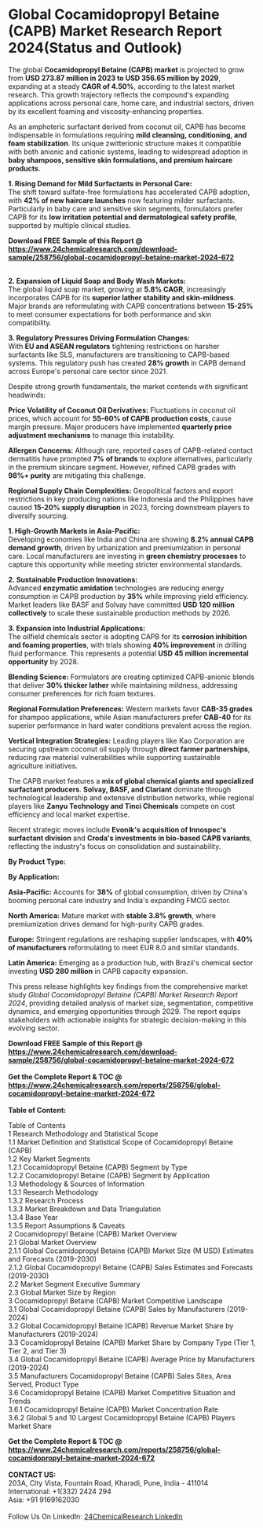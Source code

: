 <h1>Global Cocamidopropyl Betaine (CAPB) Market Research Report 2024(Status and Outlook)</h1><p>The global <strong>Cocamidopropyl Betaine (CAPB) market</strong> is projected to grow from <strong>USD 273.87 million in 2023 to USD 356.65 million by 2029</strong>, expanding at a steady <strong>CAGR of 4.50%</strong>, according to the latest market research. This growth trajectory reflects the compound's expanding applications across personal care, home care, and industrial sectors, driven by its excellent foaming and viscosity-enhancing properties.</p><p>As an amphoteric surfactant derived from coconut oil, CAPB has become indispensable in formulations requiring <strong>mild cleansing, conditioning, and foam stabilization</strong>. Its unique zwitterionic structure makes it compatible with both anionic and cationic systems, leading to widespread adoption in <strong>baby shampoos, sensitive skin formulations, and premium haircare products</strong>.</p><p><strong>1. Rising Demand for Mild Surfactants in Personal Care:</strong><br>
The shift toward sulfate-free formulations has accelerated CAPB adoption, with <strong>42% of new haircare launches</strong> now featuring milder surfactants. Particularly in baby care and sensitive skin segments, formulators prefer CAPB for its <strong>low irritation potential and dermatological safety profile</strong>, supported by multiple clinical studies.</p><div><b>Download FREE Sample of this Report @ 
            <a href="https://www.24chemicalresearch.com/download-sample/258756/global-cocamidopropyl-betaine-market-2024-672">
            https://www.24chemicalresearch.com/download-sample/258756/global-cocamidopropyl-betaine-market-2024-672</a></b></div><br><p><strong>2. Expansion of Liquid Soap and Body Wash Markets:</strong><br>
The global liquid soap market, growing at <strong>5.8% CAGR</strong>, increasingly incorporates CAPB for its <strong>superior lather stability and skin-mildness</strong>. Major brands are reformulating with CAPB concentrations between <strong>15-25%</strong> to meet consumer expectations for both performance and skin compatibility.</p><p><strong>3. Regulatory Pressures Driving Formulation Changes:</strong><br>
With <strong>EU and ASEAN regulators</strong> tightening restrictions on harsher surfactants like SLS, manufacturers are transitioning to CAPB-based systems. This regulatory push has created <strong>28% growth</strong> in CAPB demand across Europe's personal care sector since 2021.</p><p>Despite strong growth fundamentals, the market contends with significant headwinds:</p><p><strong>Price Volatility of Coconut Oil Derivatives:</strong> Fluctuations in coconut oil prices, which account for <strong>55-60% of CAPB production costs</strong>, cause margin pressure. Major producers have implemented <strong>quarterly price adjustment mechanisms</strong> to manage this instability.</p><p><strong>Allergen Concerns:</strong> Although rare, reported cases of CAPB-related contact dermatitis have prompted <strong>7% of brands</strong> to explore alternatives, particularly in the premium skincare segment. However, refined CAPB grades with <strong>98%+ purity</strong> are mitigating this challenge.</p><p><strong>Regional Supply Chain Complexities:</strong> Geopolitical factors and export restrictions in key producing nations like Indonesia and the Philippines have caused <strong>15-20% supply disruption</strong> in 2023, forcing downstream players to diversify sourcing.</p><p><strong>1. High-Growth Markets in Asia-Pacific:</strong><br>
Developing economies like India and China are showing <strong>8.2% annual CAPB demand growth</strong>, driven by urbanization and premiumization in personal care. Local manufacturers are investing in <strong>green chemistry processes</strong> to capture this opportunity while meeting stricter environmental standards.</p><p><strong>2. Sustainable Production Innovations:</strong><br>
Advanced <strong>enzymatic amidation</strong> technologies are reducing energy consumption in CAPB production by <strong>35%</strong> while improving yield efficiency. Market leaders like BASF and Solvay have committed <strong>USD 120 million collectively</strong> to scale these sustainable production methods by 2026.</p><p><strong>3. Expansion into Industrial Applications:</strong><br>
The oilfield chemicals sector is adopting CAPB for its <strong>corrosion inhibition and foaming properties</strong>, with trials showing <strong>40% improvement</strong> in drilling fluid performance. This represents a potential <strong>USD 45 million incremental opportunity</strong> by 2028.</p><p><strong>Blending Science:</strong> Formulators are creating optimized CAPB-anionic blends that deliver <strong>30% thicker lather</strong> while maintaining mildness, addressing consumer preferences for rich foam textures.</p><p><strong>Regional Formulation Preferences:</strong> Western markets favor <strong>CAB-35 grades</strong> for shampoo applications, while Asian manufacturers prefer <strong>CAB-40</strong> for its superior performance in hard water conditions prevalent across the region.</p><p><strong>Vertical Integration Strategies:</strong> Leading players like Kao Corporation are securing upstream coconut oil supply through <strong>direct farmer partnerships</strong>, reducing raw material vulnerabilities while supporting sustainable agriculture initiatives.</p><p>The CAPB market features a <strong>mix of global chemical giants and specialized surfactant producers</strong>. <strong>Solvay, BASF, and Clariant</strong> dominate through technological leadership and extensive distribution networks, while regional players like <strong>Zanyu Technology and Tinci Chemicals</strong> compete on cost efficiency and local market expertise.</p><p>Recent strategic moves include <strong>Evonik's acquisition of Innospec's surfactant division</strong> and <strong>Croda's investments in bio-based CAPB variants</strong>, reflecting the industry's focus on consolidation and sustainability.</p><p><strong>By Product Type:</strong></p><p><strong>By Application:</strong></p><p><strong>Asia-Pacific:</strong> Accounts for <strong>38%</strong> of global consumption, driven by China's booming personal care industry and India's expanding FMCG sector.</p><p><strong>North America:</strong> Mature market with <strong>stable 3.8% growth</strong>, where premiumization drives demand for high-purity CAPB grades.</p><p><strong>Europe:</strong> Stringent regulations are reshaping supplier landscapes, with <strong>40% of manufacturers</strong> reformulating to meet EUR 8.0 and similar standards.</p><p><strong>Latin America:</strong> Emerging as a production hub, with Brazil's chemical sector investing <strong>USD 280 million</strong> in CAPB capacity expansion.</p><p>This press release highlights key findings from the comprehensive market study <em>Global Cocamidopropyl Betaine (CAPB) Market Research Report 2024</em>, providing detailed analysis of market size, segmentation, competitive dynamics, and emerging opportunities through 2029. The report equips stakeholders with actionable insights for strategic decision-making in this evolving sector.</p><div><b>Download FREE Sample of this Report @ 
            <a href="https://www.24chemicalresearch.com/download-sample/258756/global-cocamidopropyl-betaine-market-2024-672">
            https://www.24chemicalresearch.com/download-sample/258756/global-cocamidopropyl-betaine-market-2024-672</a></b></div><br><div><b>Get the Complete Report & TOC @ 
            <a href="https://www.24chemicalresearch.com/reports/258756/global-cocamidopropyl-betaine-market-2024-672">
            https://www.24chemicalresearch.com/reports/258756/global-cocamidopropyl-betaine-market-2024-672</a></b></div><br>
            <b>Table of Content:</b><p>Table of Contents<br />
1 Research Methodology and Statistical Scope<br />
1.1 Market Definition and Statistical Scope of Cocamidopropyl Betaine (CAPB)<br />
1.2 Key Market Segments<br />
1.2.1 Cocamidopropyl Betaine (CAPB) Segment by Type<br />
1.2.2 Cocamidopropyl Betaine (CAPB) Segment by Application<br />
1.3 Methodology & Sources of Information<br />
1.3.1 Research Methodology<br />
1.3.2 Research Process<br />
1.3.3 Market Breakdown and Data Triangulation<br />
1.3.4 Base Year<br />
1.3.5 Report Assumptions & Caveats<br />
2 Cocamidopropyl Betaine (CAPB) Market Overview<br />
2.1 Global Market Overview<br />
2.1.1 Global Cocamidopropyl Betaine (CAPB) Market Size (M USD) Estimates and Forecasts (2019-2030)<br />
2.1.2 Global Cocamidopropyl Betaine (CAPB) Sales Estimates and Forecasts (2019-2030)<br />
2.2 Market Segment Executive Summary<br />
2.3 Global Market Size by Region<br />
3 Cocamidopropyl Betaine (CAPB) Market Competitive Landscape<br />
3.1 Global Cocamidopropyl Betaine (CAPB) Sales by Manufacturers (2019-2024)<br />
3.2 Global Cocamidopropyl Betaine (CAPB) Revenue Market Share by Manufacturers (2019-2024)<br />
3.3 Cocamidopropyl Betaine (CAPB) Market Share by Company Type (Tier 1, Tier 2, and Tier 3)<br />
3.4 Global Cocamidopropyl Betaine (CAPB) Average Price by Manufacturers (2019-2024)<br />
3.5 Manufacturers Cocamidopropyl Betaine (CAPB) Sales Sites, Area Served, Product Type<br />
3.6 Cocamidopropyl Betaine (CAPB) Market Competitive Situation and Trends<br />
3.6.1 Cocamidopropyl Betaine (CAPB) Market Concentration Rate<br />
3.6.2 Global 5 and 10 Largest Cocamidopropyl Betaine (CAPB) Players Market Share </p><div><b>Get the Complete Report & TOC @ 
            <a href="https://www.24chemicalresearch.com/reports/258756/global-cocamidopropyl-betaine-market-2024-672">
            https://www.24chemicalresearch.com/reports/258756/global-cocamidopropyl-betaine-market-2024-672</a></b></div><br><b>CONTACT US:</b><br>
            203A, City Vista, Fountain Road, Kharadi, Pune, India - 411014<br>
            International: +1(332) 2424 294<br>
            Asia: +91 9169162030 <br><br>
            Follow Us On LinkedIn: <a href="https://www.linkedin.com/company/24chemicalresearch/">24ChemicalResearch LinkedIn</a>